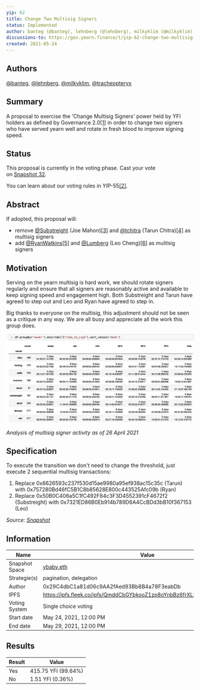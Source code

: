 ```yaml
---
yip: 62
title: Change Two Multisig Signers
status: Implemented
author: banteg (@banteg), lehnberg (@lehnberg), milkyklim (@milkyklim), tracheopteryx (@tracheopteryx)
discussions-to: https://gov.yearn.finance/t/yip-62-change-two-multisig-signers/10758
created: 2021-05-24
---
```


## Authors

[@banteg](https://gov.yearn.finance/u/banteg), [@lehnberg](https://gov.yearn.finance/u/lehnberg), [@milkyklim](https://gov.yearn.finance/u/milkyklim), [@tracheopteryx](https://gov.yearn.finance/u/tracheopteryx)

## Summary

A proposal to exercise the 'Change Multisig Signers' power held by YFI holders as defined by Governance 2.0[[1]](https://gov.yearn.finance/t/yip-62-change-two-multisig-signers/10758#References) in order to change two signers who have served yearn well and rotate in fresh blood to improve signing speed.

## Status

This proposal is currently in the voting phase. Cast your vote on [Snapshot 32](https://snapshot.org/#/ybaby.eth/proposal/QmddCbGYbkooZ1zp8oYnbBz6frXLRc9xbkapXcuZcdzmMF).

You can learn about our voting rules in YIP-55[[2]](https://gov.yearn.finance/t/yip-62-change-two-multisig-signers/10758#References).

## Abstract

If adopted, this proposal will:

- remove [@Substreight](https://gov.yearn.finance/u/substreight) (Joe Mahon)[[3]](https://gov.yearn.finance/t/yip-62-change-two-multisig-signers/10758#References) and [@tchitra](https://gov.yearn.finance/u/tchitra) (Tarun Chitra)[[4]](https://gov.yearn.finance/t/yip-62-change-two-multisig-signers/10758#References) as multisig signers
- add [@RyanWatkins](https://gov.yearn.finance/u/ryanwatkins)[[5]](https://gov.yearn.finance/t/yip-62-change-two-multisig-signers/10758#References) and [@Lumberg](https://gov.yearn.finance/u/lumberg) (Leo Cheng)[[6]](https://gov.yearn.finance/t/yip-62-change-two-multisig-signers/10758#References) as mulitsig signers

## Motivation

Serving on the yearn multisig is hard work, we should rotate signers regularly and ensure that all signers are reasonably active and available to keep signing speed and engagement high. Both Substreight and Tarun have agreed to step out and Leo and Ryan have agreed to step in.

Big thanks to everyone on the multisig, this adjustment should not be seen as a critique in any way. We are all busy and appreciate all the work this group does.

![photo_2021-05-20 17.06.53](/YIPS/assets/yip-62/figure1.png)

_Analysis of multisig signer activity as of 26 April 2021_

## Specification

To execute the transition we don't need to change the threshold, just execute 2 sequential multisig transactions:

1.  Replace 0x6626593c237f530d15ae9980a95ef938ac15c35c (Tarun) with 0x757280Bd46fC5B1C8b85628E800c443525Afc09b (Ryan)
2.  Replace 0x50B0C406a5C1fC492F84c3F3D4552391cF4672f2 (Substreight) with 0x7321ED86B0Eb914b789D6A4CcBDd3bB10f367153 (Leo)

_Source: [Snapshot](https://snapshot.org/#/ybaby.eth/proposal/QmddCbGYbkooZ1zp8oYnbBz6frXLRc9xbkapXcuZcdzmMF)_

## Information

| Name           | Value                                                                     |
| -------------  | ------------------------------------------------------------------------- |
| Snapshot Space | [ybaby.eth](https://snapshot.org/#/ybaby.eth)                             |
| Strategie(s)   | pagination, delegation                                                    |
| Author         | 0x29C4dbC1a81d06c9AA2fAed93Bb8B4a78F3eabDb                                |
| IPFS           | https://ipfs.fleek.co/ipfs/QmddCbGYbkooZ1zp8oYnbBz6frXLRc9xbkapXcuZcdzmMF |
| Voting System  | Single choice voting                                                      |
| Start date     | May 24, 2021, 12:00 PM                                                    |
| End date       | May 29, 2021, 12:00 PM                                                    |

## Results

| Result | Value               |
| ------ | ------------------- |
| Yes    | 415.75 YFI (99.64%) |
| No     | 1.51 YFI (0.36%)    |

